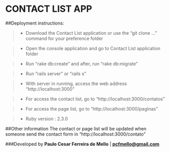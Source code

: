 # CONTACT LIST APP

##Deployment instructions:

> * Download the Contact List application or use the “git clone ...” command for your preference folder

> * Open the console application and go to Contact List application folder

> * Run “rake db:create” and after, run “rake db:migrate”

> * Run “rails server” or “rails s”

> * With server in running, access the web address “http://localhost:3000”

> * For access the contact list, go to “http://localhost:3000/contatos”

> * For access the page list, go to “http://localhost:3000/paginas”

> * Ruby version : 2.3.0

##Other information
The contact or page list will be updated when someone send the contact form in “http://localhost:3000/contato” 

###Developed by
**Paulo Cesar Ferreira de Mello** | **pcfmello@gmail.com**
